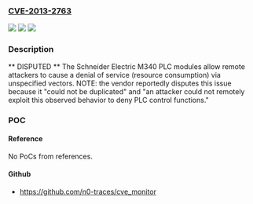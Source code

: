 ### [CVE-2013-2763](https://cve.mitre.org/cgi-bin/cvename.cgi?name=CVE-2013-2763)
![](https://img.shields.io/static/v1?label=Product&message=n%2Fa&color=blue)
![](https://img.shields.io/static/v1?label=Version&message=n%2Fa&color=blue)
![](https://img.shields.io/static/v1?label=Vulnerability&message=n%2Fa&color=brighgreen)

### Description

** DISPUTED ** The Schneider Electric M340 PLC modules allow remote attackers to cause a denial of service (resource consumption) via unspecified vectors.  NOTE: the vendor reportedly disputes this issue because it "could not be duplicated" and "an attacker could not remotely exploit this observed behavior to deny PLC control functions."

### POC

#### Reference
No PoCs from references.

#### Github
- https://github.com/n0-traces/cve_monitor

